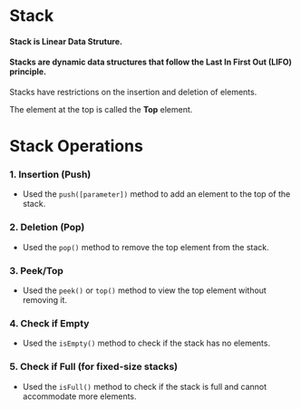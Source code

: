 
# Stack

#### Stack is Linear Data Struture.
#### Stacks are dynamic data structures that follow the Last In First Out (LIFO) principle.


Stacks have restrictions on the insertion and deletion of elements.

The element at the top is called the **Top** element.

# Stack Operations

### 1. **Insertion (Push)**
- Used the `push([parameter])` method to add an element to the top of the stack.
  
### 2. **Deletion (Pop)**
- Used the `pop()` method to remove the top element from the stack.

### 3. **Peek/Top**
- Used the `peek()` or `top()` method to view the top element without removing it.

### 4. **Check if Empty**
- Used the `isEmpty()` method to check if the stack has no elements.

### 5. **Check if Full (for fixed-size stacks)**
- Used the `isFull()` method to check if the stack is full and cannot accommodate more elements.

